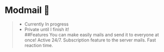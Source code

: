 # Modmail 🤖
> - Currently In progress
> - Private until I finish it!  
##Features
> You can make easily mails and send it to everyone at once!
> Active 24/7.
> Subscription feature to the server mails.
> Fast reaction time. 
